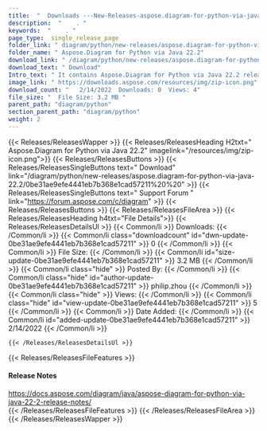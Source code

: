 ```yaml
---
title:  "  Downloads ---New-Releases-aspose.diagram-for-python-via-java-22.2 . " 
description:  "    . " 
keywords:  "    . " 
page_type:  single_release_page
folder_link: " diagram/python/new-releases/aspose.diagram-for-python-via-java-22.2/"
folder_name: " Aspose.Diagram for Python via Java 22.2"
download_link: " /diagram/python/new-releases/aspose.diagram-for-python-via-java-22.2/0be31ae9efe4441eb7b368e1cad57211"
download_text: " Download"
Intro_text: " It contains Aspose.Diagram for Python via Java 22.2 release."
image_link: " https://downloads.aspose.com/resources/img/zip-icon.png"
download_count: "   2/14/2022  Downloads: 0  Views: 4"
file_size: "  File Size: 3.2 MB "
parent_path: "diagram/python"
section_parent_path: "diagram/python"
weight: 2 
---
```


{{< Releases/ReleasesWapper >}}
  {{< Releases/ReleasesHeading H2txt=" Aspose.Diagram for Python via Java 22.2" imagelink="/resources/img/zip-icon.png">}}
  {{< Releases/ReleasesButtons >}}
    {{< Releases/ReleasesSingleButtons text=" Download" link="/diagram/python/new-releases/aspose.diagram-for-python-via-java-22.2/0be31ae9efe4441eb7b368e1cad57211%20%20" >}}
    {{< Releases/ReleasesSingleButtons text=" Support Forum " link="https://forum.aspose.com/c/diagram" >}}
  {{< Releases/ReleasesButtons >}}
  {{< Releases/ReleasesFileArea >}}
    {{< Releases/ReleasesHeading h4txt="File Details">}}
    {{< Releases/ReleasesDetailsUl >}}
            {{< Common/li  >}} Downloads: {{< /Common/li >}} 
      {{< Common/li class="downloadcount" id="dwn-update-0be31ae9efe4441eb7b368e1cad57211" >}} 0 {{< /Common/li >}} 
      {{< Common/li  >}} File Size: {{< /Common/li >}} 
      {{< Common/li id="size-update-0be31ae9efe4441eb7b368e1cad57211" >}} 3.2 MB {{< /Common/li >}} 
      {{< Common/li  class="hide" >}} Posted By: {{< /Common/li >}} 
      {{< Common/li class="hide" id="author-update-0be31ae9efe4441eb7b368e1cad57211" >}} philip.zhou {{< /Common/li >}} 
      {{< Common/li class="hide"  >}} Views: {{< /Common/li >}} 
      {{< Common/li class="hide" id="view-update-0be31ae9efe4441eb7b368e1cad57211" >}} 5 {{< /Common/li >}} 
      {{< Common/li  >}} Date Added: {{< /Common/li >}} 
      {{< Common/li id="added-update-0be31ae9efe4441eb7b368e1cad57211" >}} 2/14/2022 {{< /Common/li >}} 

    {{< /Releases/ReleasesDetailsUl >}}

  {{< Releases/ReleasesFileFeatures >}}
      <h4>Release Notes</h4><div><a href="https://docs.aspose.com/diagram/java/aspose-diagram-for-python-via-java-22-2-release-notes/">https://docs.aspose.com/diagram/java/aspose-diagram-for-python-via-java-22-2-release-notes/</a></div>
  {{< /Releases/ReleasesFileFeatures >}}
 {{< /Releases/ReleasesFileArea >}}
{{< /Releases/ReleasesWapper >}}


